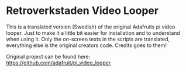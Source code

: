 # Retroverkstaden Video Looper

This is a translated version (Swedish) of the original Adafruits pi video looper. Just to make it a little bit easier for installation and to understand when using it. Only the on-screen texts in the scripts are translated, everything else is the original creators code. Credits goes to them!

Original project can be found here: https://github.com/adafruit/pi_video_looper
